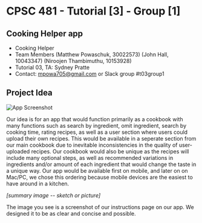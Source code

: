 # CPSC 481 - Tutorial [3] - Group [1]

## Cooking Helper app

* Cooking Helper
* Team Members (Matthew Powaschuk, 30022573) (John Hall, 10043347) (Niroojen Thambimuthu, 10153928)
* Tutorial 03, TA: Sydney Pratte
* Contact: mpowa705@gmail.com or Slack group #t03group1

## Project Idea

![](https://raw.githubusercontent.com/mpowa705/mpowa705.github.io/master/images/alex1.png "App Screenshot")

Our idea is for an app that would function primarily as a cookbook with many functions such as search by ingredient, omit ingredient, search by cooking time, rating recipes, as well as a user section where users could upload their own recipes. This would be available in a seperate section from our main cookbook due to inevitable inconsistencies in the quality of user-uploaded recipes. Our cookbook would also be unique as the recipes will include many optional steps, as well as recommended variations in ingredients and/or amount of each ingredient that would change the taste in a unique way. Our app would be available first on mobile, and later on on Mac/PC, we chose this ordering because mobile devices are the easiest to have around in a kitchen. 

_[summary image -- sketch or picture]_

The image you see is a screenshot of our instructions page on our app. We designed it to be as clear and concise and possible.
